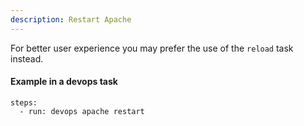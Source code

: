 ```yaml
---
description: Restart Apache
---
```


For better user experience you may prefer the use of the `reload` task instead.

#### Example in a devops task

    steps:
      - run: devops apache restart
